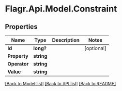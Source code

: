 # Flagr.Api.Model.Constraint
## Properties

Name | Type | Description | Notes
------------ | ------------- | ------------- | -------------
**Id** | **long?** |  | [optional] 
**Property** | **string** |  | 
**Operator** | **string** |  | 
**Value** | **string** |  | 

[[Back to Model list]](../README.md#documentation-for-models) [[Back to API list]](../README.md#documentation-for-api-endpoints) [[Back to README]](../README.md)

